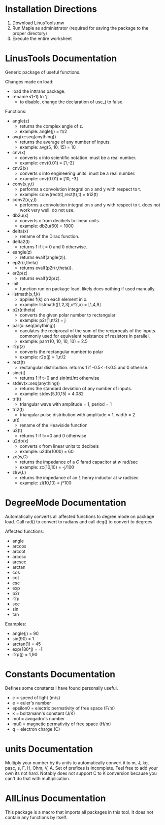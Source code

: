 # Installation Directions
1. Download LinusTools.mw
2. Run Maple as administrator (required for saving the package to the proper directory)
3. Execute the entire worksheet

# LinusTools Documentation
  Generic package of useful functions.

  Changes made on load:
  - load the inttrans package.
  - rename √(-1) to 'j'.
    - to disable, change the declaration of use_j to false.

  Functions:
  - angle(z)
    - returns the complex angle of z.
    - example: angle(j) = π/2
  - avg(x::seq(anything))
    - returns the average of any number of inputs.
    - example: avg(5, 10, 15) = 10  
  - cnv(x)
    - converts x into scientific notation. must be a real number.
    - example: cnv(0.01) = [1,-2]
  - cnv2(x)
    - converts x into engineering units. must be a real number.
    - example: cnv(0.01) = [10, -3]
  - conv(x,y,t)
    - performs a convolution integral on x and y with respect to t.
    - example: conv(rect(t),rect(t),t) = tri2(t)
  - conv2(x,y,t)
    - performs a convolution integral on x and y with respect to t. does not work very well. do not use.
  - db2u(x)
    - converts x from decibels to linear units.
    - example: db2u(60) = 1000
  - delta(x)
    - rename of the Dirac function.
  - delta2(t)
    - returns 1 if t = 0 and 0 otherwise.
  - eangle(z)
    - returns evalf(angle(z)).
  - ep2r(r,theta)
    - returns evalf(p2r(r,theta)).
  - er2p(z)
    - returns evalf(r2p(z).
  - init
    - function run on package load. likely does nothing if used manually.
  - listmath(x,f,k)
    - applies f(k) on each element in x.
    - example: listmath([1,2,3],x^2,x) = [1,4,9]
  - p2r(r,theta)
    - converts the given polar number to rectangular
    - example: p2r(1,π/2) = j
  - par(x::seq(anything))
    - caculates the reciprocal of the sum of the reciprocals of the inputs. commonly used for equivalent resistance of resistors in parallel.
    - example: parr(10, 10, 10, 10) = 2.5
  - r2p(z)
    - converts the rectangular number to polar
    - example: r2p(j) = 1,π/2
  - rect(t)
    - rectangular distribution. returns 1 if -0.5<=t<0.5 and 0 otherise.
  - sinc(t)
    - returns 1 if t=0 and sin(πt)/πt otherwise
  - stdev(x::seq(anything))
    - returns the standard deviation of any number of inputs.
    - example: stdev(5,10,15) = 4.082
  - tri(t)
    - triangular wave with amplitude = 1, period = 1
  - tri2(t)
    - triangular pulse distribution with amplitude = 1, width = 2
  - u(t)
    - rename of the Heaviside function
  - u2(t)
    - returns 1 if t>=0 and 0 otherwise
  - u2db(x)
    - converts x from linear units to decibels
    - example: u2db(1000) = 60
  - zc(w,C)
    - returns the impedance of a _C_ farad capacitor at _w_ rad/sec
    - example: zc(10,10) = -j/100
  - zl(w,L)
    - returns the impedance of an _L_ henry inductor at _w_ rad/sec
    - example: zl(10,10) = j*100
      
# DegreeMode Documentation
  Automatically converts all affected functions to degree mode on package load.
  Call rad() to convert to radians and call deg() to convert to degrees.

  Affected functions:
  - angle
  - arccos
  - arccot
  - arccsc
  - arcsec
  - arctan
  - cos
  - cot
  - csc
  - exp
  - p2r
  - r2p
  - sec
  - sin
  - tan

  Examples:
  - angle(j) = 90
  - sin(90) = 1
  - arctan(1) = 45
  - exp(180*j) = -1
  - r2p(j) = 1,90

# Constants Documentation
  Defines some constants I have found personally useful.

  - c = speed of light (m/s)
  - e = euler's number
  - epsilon0 = electric permativity of free space (F/m)
  - k = boltzmann's constant (J/K)
  - mol = avogadro's number
  - mu0 = magnetic permativity of free space (H/m)
  - q = electron charge (C)

# units Documentation
  Multiply your number by its units to automatically convert it to m, J, kg, pasc, s, F, H, Ohm, V, A.
  Set of prefixes is incomplete. Feel free to add your own its not hard.
  Notably does not support C to K conversion because you can't do that with multiplication.

# AllLinus Documentation
  This package is a macro that imports all packages in this tool. It does not contain any functions by itself.